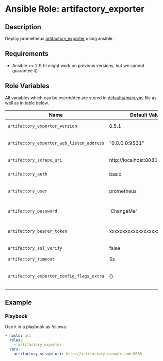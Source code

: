# Ansible Role: artifactory_exporter

## Description

Deploy prometheus [artifactory_exporter](https://github.com/peimanja/artifactory_exporter) using ansible.

## Requirements

- Ansible >= 2.9 (It might work on previous versions, but we cannot guarantee it)

## Role Variables

All variables which can be overridden are stored in [defaults/main.yml](defaults/main.yml) file as well as in table below.

| Name           | Default Value | Description                        |
| -------------- | ------------- | -----------------------------------|
| `artifactory_exporter_version` | 0.5.1 | artifactory_exporter package version |
| `artifactory_exporter_web_listen_address` | "0.0.0.0:9531" | Address on which artifactory_exporter will listen |
| `artifactory_scrape_uri` | http://localhost:8081/artifactory | URI of the Artifactory instance |
| `artifactory_auth` | basic | Authentication method to use [basic|token] |
| `artifactory_user` | prometheus | User to access Artifactory (artifactory_auth=basic) |
| `artifactory_password` | 'ChangeMe' | Password of the user accessing Artifactory (artifactory_auth=basic) |
| `artifactory_bearer_token` | xxxxxxxxxxxxxxxxxxxxx | Access token for accessing Artifactory (artifactory_auth=token) |
| `artifactory_ssl_verify` | false | Verify SSL certificate if HTTPS is used |
| `artifactory_timeout` | 5s | Scrap Timeout |
| `artifactory_exporter_config_flags_extra` | {} | Additional configuration flags passed at startup to artifactory_exporter binary |


## Example

### Playbook

Use it in a playbook as follows:
```yaml
- hosts: all
  roles:
    - artifactory_exporter
  vars:
    artifactory_scrape_uri: http://artifactory.example.com:8080
```
